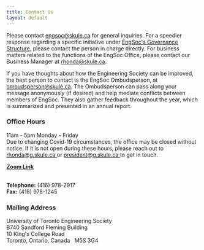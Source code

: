 ```yaml
---
title: Contact Us
layout: default
---
```


<p>Please contact <a href="mailto:engsoc@skule.ca">engsoc@skule.ca</a> for general inquiries. For a speedier response regarding a specific initiative under <a href="../engsoc">EngSoc's Governance Structure</a>, please contact the person in charge directly. For business matters related to the functions of the EngSoc Office, please contact our Business Manager at <a href="mailto:rhonda@skule.ca">rhonda@skule.ca</a>.</p>
<p>If you have thoughts about how the Engineering Society can be improved, the best person to contact is the EngSoc Ombudsperson, at <a href="mailto:ombudsperson@skule.ca">ombudsperson@skule.ca</a>. The Ombudsperson can pass along your message anonymously (if desired) and help mediate conflicts between members of EngSoc. They also gather feedback throughout the year, which is summarized and presented in an annual report.</p> 

<h3> <!--- Regular ---> Office Hours</h3>
<p>11am - 5pm Monday - Friday <br />Due to changing Covid-19 circumstances, the office may be closed without notice. If it is not open during these hours, please reach out to <a href="mailto:rhonda@g.skule.ca">rhonda@g.skule.ca </a> or <a href="mailto:president@g.skule.ca">president@g.skule.ca </a>to get in touch. </p> <a class="button is-small is-success" href="https://utoronto.zoom.us/j/82382984574"><strong>Zoom Link</strong></a> <br> </br> 

<p><strong>Telephone:</strong> (416) 978-2917<br /> <strong>Fax:</strong> (416) 978-1245</p>
<h3>Mailing Address</h3>
<p>University of Toronto Engineering Society<br /> B740 Sandford Fleming Building<br /> 10 King's College Road<br /> Toronto, Ontario, Canada &nbsp; M5S 3G4</p>